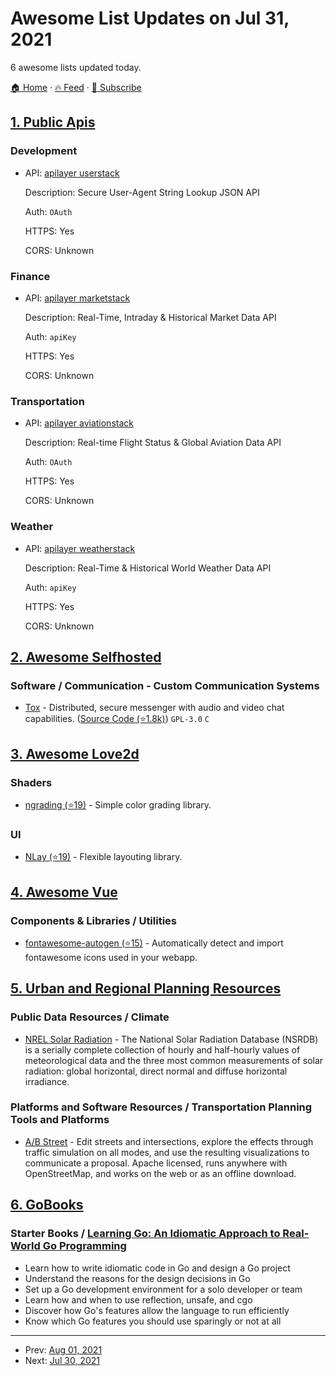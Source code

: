 # Awesome List Updates on Jul 31, 2021

6 awesome lists updated today.

[🏠 Home](/README.md) · [🔥 Feed](https://test.trackawesomelist.com/feed.xml) · [📮 Subscribe](https://trackawesomelist.us17.list-manage.com/subscribe?u=d2f0117aa829c83a63ec63c2f&id=36a103854c)



## [1. Public Apis](/content/public-apis/public-apis/README.md)

### Development

- API: [apilayer userstack](https://userstack.com/)

  Description: Secure User-Agent String Lookup JSON API

  Auth: `OAuth`

  HTTPS: Yes

  CORS: Unknown



### Finance

- API: [apilayer marketstack](https://marketstack.com/)

  Description: Real-Time, Intraday & Historical Market Data API

  Auth: `apiKey`

  HTTPS: Yes

  CORS: Unknown



### Transportation

- API: [apilayer aviationstack](https://aviationstack.com/)

  Description: Real-time Flight Status & Global Aviation Data API

  Auth: `OAuth`

  HTTPS: Yes

  CORS: Unknown



### Weather

- API: [apilayer weatherstack](https://weatherstack.com/)

  Description: Real-Time & Historical World Weather Data API

  Auth: `apiKey`

  HTTPS: Yes

  CORS: Unknown



## [2. Awesome Selfhosted](/content/awesome-selfhosted/awesome-selfhosted/README.md)

### Software / Communication - Custom Communication Systems

*   [Tox](https://tox.chat/) - Distributed, secure messenger with audio and video chat capabilities. ([Source Code (⭐1.8k)](https://github.com/TokTok/c-toxcore)) `GPL-3.0` `C`

## [3. Awesome Love2d](/content/love2d-community/awesome-love2d/README.md)

### Shaders

*   [ngrading (⭐19)](https://github.com/MikuAuahDark/NPad93/tree/master/ngrading) - Simple color grading library.

### UI

*   [NLay (⭐19)](https://github.com/MikuAuahDark/NPad93#nlay) - Flexible layouting library.

## [4. Awesome Vue](/content/vuejs/awesome-vue/README.md)

### Components & Libraries / Utilities

*   [fontawesome-autogen (⭐15)](https://github.com/GTANAdam/fontawesome-autogen) - Automatically detect and import fontawesome icons used in your webapp.

## [5. Urban and Regional Planning Resources](/content/APA-Technology-Division/urban-and-regional-planning-resources/README.md)

### Public Data Resources / Climate

*   [NREL Solar Radiation](https://nsrdb.nrel.gov/) - The National Solar Radiation Database (NSRDB) is a serially complete collection of hourly and half-hourly values of meteorological data and the three most common measurements of solar radiation: global horizontal, direct normal and diffuse horizontal irradiance.

### Platforms and Software Resources / Transportation Planning Tools and Platforms

*   [A/B Street](https://www.abstreet.org) - Edit streets and intersections, explore the effects through traffic simulation on all modes, and use the resulting visualizations to communicate a proposal. Apache licensed, runs anywhere with OpenStreetMap, and works on the web or as an offline download.

## [6. GoBooks](/content/dariubs/GoBooks/README.md)

### **Starter Books** / [Learning Go: An Idiomatic Approach to Real-World Go Programming](https://www.oreilly.com/library/view/learning-go/9781492077206/)

*   Learn how to write idiomatic code in Go and design a Go project
*   Understand the reasons for the design decisions in Go
*   Set up a Go development environment for a solo developer or team
*   Learn how and when to use reflection, unsafe, and cgo
*   Discover how Go's features allow the language to run efficiently
*   Know which Go features you should use sparingly or not at all

---

- Prev: [Aug 01, 2021](/content/2021/08/01/README.md)
- Next: [Jul 30, 2021](/content/2021/07/30/README.md)